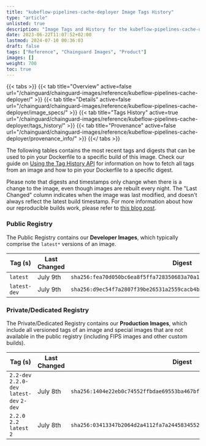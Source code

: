 ```yaml
---
title: "kubeflow-pipelines-cache-deployer Image Tags History"
type: "article"
unlisted: true
description: "Image Tags and History for the kubeflow-pipelines-cache-deployer Chainguard Image"
date: 2023-06-22T11:07:52+02:00
lastmod: 2024-07-10 00:36:03
draft: false
tags: ["Reference", "Chainguard Images", "Product"]
images: []
weight: 700
toc: true
---
```


{{< tabs >}}
{{< tab title="Overview" active=false url="/chainguard/chainguard-images/reference/kubeflow-pipelines-cache-deployer/" >}}
{{< tab title="Details" active=false url="/chainguard/chainguard-images/reference/kubeflow-pipelines-cache-deployer/image_specs/" >}}
{{< tab title="Tags History" active=true url="/chainguard/chainguard-images/reference/kubeflow-pipelines-cache-deployer/tags_history/" >}}
{{< tab title="Provenance" active=false url="/chainguard/chainguard-images/reference/kubeflow-pipelines-cache-deployer/provenance_info/" >}}
{{</ tabs >}}

The following tables contains the most recent tags and digests that can be used to pin your Dockerfile to a specific build of this image. Check our guide on [Using the Tag History API](/chainguard/chainguard-images/using-the-tag-history-api/) for information on how to fetch all tags from an image and how to pin your Dockerfile to a specific digest.

Please note that digests and timestamps only change when there is a change to the image, even though images are rebuilt every night. The "Last Changed" column indicates when the image was last modified, and doesn't always reflect the latest build timestamp. For more information about how our reproducible builds work, please refer to [this blog post](https://www.chainguard.dev/unchained/reproducing-chainguards-reproducible-image-builds).

### Public Registry
The Public Registry contains our **Developer Images**, which typically comprise the `latest*` versions of an image.

| Tag (s)       | Last Changed | Digest                                                                    |
|---------------|--------------|---------------------------------------------------------------------------|
|  `latest`     | July 9th     | `sha256:fea70d050bc6ea8f5ffa728350683a70a15db64baf39318987051f7c982c63a3` |
|  `latest-dev` | July 9th     | `sha256:d9ec54f7a2807f39be26531a2559cacb4bc02baaedf9a6d74619cccf01a3d191` |


### Private/Dedicated Registry
The Private/Dedicated Registry contains our **Production Images**, which include all versioned tags of an image and special images that are not available in the public registry (including FIPS images and other custom builds).

| Tag (s)                                     | Last Changed | Digest                                                                    |
|---------------------------------------------|--------------|---------------------------------------------------------------------------|
|  `2.2-dev` `2.2.0-dev` `latest-dev` `2-dev` | July 8th     | `sha256:1404e22eb0c74552ffbdae69553ba467bf02126e21691cfa9c885e413052a848` |
|  `2.2.0` `2.2` `latest` `2`                 | July 8th     | `sha256:03413347b2064d2a4112fa7a2445834552e3ab6780fa5ba5e387eb2e9abd36fa` |


